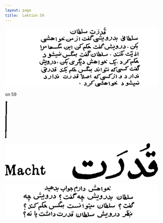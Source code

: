 ```yaml
---
layout: page
title:  Lektion 59
---
```



![image](assets/s/148.png-10.png)



on 59



![image](assets/s/2col/149.png-01_1L.png)

![image](assets/s/2col/149.png-01_2R.png)

![image](assets/s/149.png-03.png)

